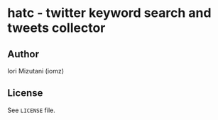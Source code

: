 hatc - twitter keyword search and tweets collector
==

Author
--

Iori Mizutani (iomz)

License
--
See `LICENSE` file.
